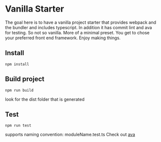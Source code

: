 # Vanilla Starter

The goal here is to have a vanilla project starter that provides webpack and the bundler and includes typescript. In addition it has commit lint and ava for testing. So not so vanilla. More of a minimal preset. You get to chose your preferred front end framework. Enjoy making things.

## Install
```
npm install
```

## Build project
```
npm run build
```
look for the dist folder that is generated

## Test
```
npm run test
```
supports naming convention: moduleName.test.ts
Check out [ava](https://github.com/avajs/ava)

